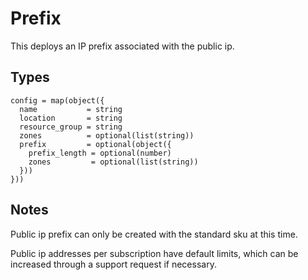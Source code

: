 # Prefix

This deploys an IP prefix associated with the public ip.

## Types

```hcl
config = map(object({
  name           = string
  location       = string
  resource_group = string
  zones          = optional(list(string))
  prefix         = optional(object({
    prefix_length = optional(number)
    zones         = optional(list(string))
  }))
}))
```

## Notes

Public ip prefix can only be created with the standard sku at this time.

Public ip addresses per subscription have default limits, which can be increased through a support request if necessary.
